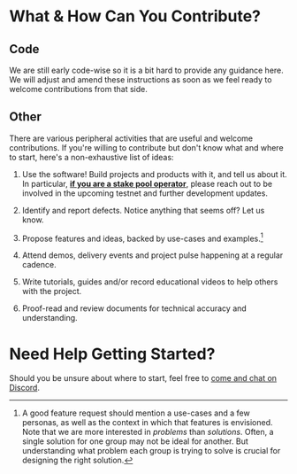 # What & How Can You Contribute?

## Code

We are still early code-wise so it is a bit hard to provide any guidance here.
We will adjust and amend these instructions as soon as we feel ready to welcome
contributions from that side.

## Other

There are various peripheral activities that are useful and welcome
contributions. If you're willing to contribute but don't know what and where to
start, here's a non-exhaustive list of ideas:

1. Use the software! Build projects and products with it, and tell us about it.
   In particular, <u><strong>if you are a stake pool operator</strong></u>, please reach out to be
   involved in the upcoming testnet and further development updates.

1. Identify and report defects. Notice anything that seems off? Let us know.

1. Propose features and ideas, backed by use-cases and examples.[^1]

1. Attend demos, delivery events and project pulse happening at a regular cadence.

1. Write tutorials, guides and/or record educational videos to help others with the project.

1. Proof-read and review documents for technical accuracy and understanding.

[^1]: A good feature request should mention a use-cases and a few personas, as well as the context in which that features is envisioned. Note that we are more interested in _problems_ than _solutions_. Often, a single solution for one group may not be ideal for another. But understanding what problem each group is trying to solve is crucial for designing the right solution.

# Need Help Getting Started?

Should you be unsure about where to start, feel free to [come and chat on Discord](https://discord.gg/3nZYCHW9Ns).
